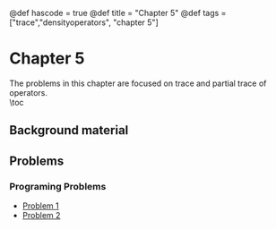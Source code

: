 @def hascode = true
@def title = "Chapter 5"
@def tags = ["trace","densityoperators", "chapter 5"]

# Chapter 5
The problems in this chapter are focused on trace and partial trace of operators.  
\toc
## Background material


## Problems

### Programing Problems
- [Problem 1](../ch5_problems/pp1)
- [Problem 2](../ch5_problems/pp2)
<!-- - [Problem 3](../ch5_problems/pp3) -->